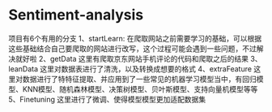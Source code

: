 # Sentiment-analysis
项目有6个有用的分支
1、startLearn:
在爬取网站之前需要学习的基础，可以根据这些基础结合自己要爬取的网站进行改写，这个过程可能会遇到一些问题，不过解决就好啦
2、getData
这里有爬取京东网站手机评论的代码和爬取之后的结果
3、leanData
这里对数据表进行了清洗，以及转换成想要的格式
4、extraFeature
这里对数据进行了特特征提取、并应用到了一些常见的机器学习模型当中，有回归模型、KNN模型、随机森林模型、决策树模型、贝叶斯模型、支持向量机模型等等
5、Finetuning
这里进行了微调、使得模型模型更加适配数据集
